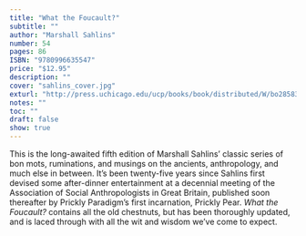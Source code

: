 ```yaml
---
title: "What the Foucault?"
subtitle: ""
author: "Marshall Sahlins"
number: 54
pages: 86
ISBN: "9780996635547"
price: "$12.95"
description: ""
cover: "sahlins_cover.jpg"
exturl: "http://press.uchicago.edu/ucp/books/book/distributed/W/bo28583706.html"
notes: ""
toc: ""
draft: false
show: true
---
```


This is the long-awaited fifth edition of Marshall Sahlins’ classic series of bon mots, ruminations, and musings on the ancients, anthropology, and much else in between. It’s been twenty-five years since Sahlins first devised some after-dinner entertainment at a decennial meeting of the Association of Social Anthropologists in Great Britain, published soon thereafter by Prickly Paradigm’s first incarnation, Prickly Pear. *What the Foucault?* contains all the old chestnuts, but has been thoroughly updated, and is laced through with all the wit and wisdom we’ve come to expect.

